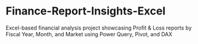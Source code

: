 # Finance-Report-Insights-Excel
Excel-based financial analysis project showcasing Profit &amp; Loss reports by Fiscal Year, Month, and Market using Power Query, Pivot, and DAX
